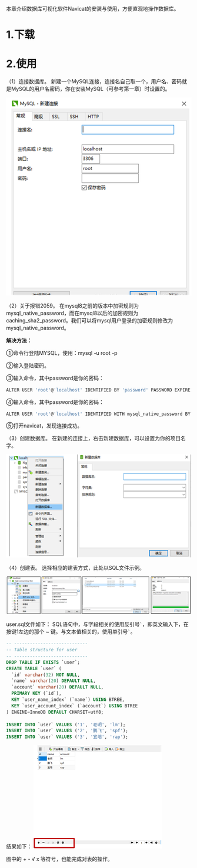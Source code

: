 本章介绍数据库可视化软件Navicat的安装与使用，方便直观地操作数据库。

# 1.下载


# 2.使用

（1）连接数据库。
新建一个MySQL连接，连接名自己取一个，用户名、密码就是MySQL的用户名密码，你在安装MySQL（可参考第一章）时设置的。

![连接](../assets/images/MySQL/2/1.png)

（2）关于报错2059。
在mysql8之前的版本中加密规则为mysql_native_password，而在mysql8以后的加密规则为caching_sha2_password。我们可以将mysql用户登录的加密规则修改为mysql_native_password。

   **解决方法：**

①命令行登陆MYSQL，使用：mysql -u root -p

②输入登陆密码。

③输入命令，其中password是你的密码： 

```bash
ALTER USER 'root'@'localhost' IDENTIFIED BY 'password' PASSWORD EXPIRE NEVER;
```

④输入命令，其中password是你的密码：

```bash
ALTER USER 'root'@'localhost' IDENTIFIED WITH mysql_native_password BY 'password';
```

⑤打开navicat，发现连接成功。

（3）创建数据库。
在新建的连接上，右击新建数据库，可以设置为你的项目名字。

![建立数据库](../assets/images/MySQL/2/2.png)

（4）创建表。
选择相应的建表方式，此处以SQL文件示例。

![创建表](../assets/images/MySQL/2/3.png)

user.sql文件如下：
SQL语句中，与字段相关的使用反引号`` ` ``，即英文输入下，在按键1左边的那个 ~ 键。与文本值相关的，使用单引号`` ` ``。

```sql
-- ----------------------------
-- Table structure for user
-- ----------------------------
DROP TABLE IF EXISTS `user`;
CREATE TABLE `user` (
  `id` varchar(32) NOT NULL,
  `name` varchar(20) DEFAULT NULL,
  `account` varchar(20) DEFAULT NULL,
  PRIMARY KEY (`id`),
  KEY `user_name_index` (`name`) USING BTREE,
  KEY `user_account_index` (`account`) USING BTREE
) ENGINE=InnoDB DEFAULT CHARSET=utf8;

INSERT INTO `user` VALUES ('1', '老明', 'lm');
INSERT INTO `user` VALUES ('2', '鹏飞', 'spf');
INSERT INTO `user` VALUES ('3', '宜培', 'rap');
```

结果如下：
![创建表](../assets/images/MySQL/2/4.png)

图中的 + - √ x 等符号，也能完成对表的操作。